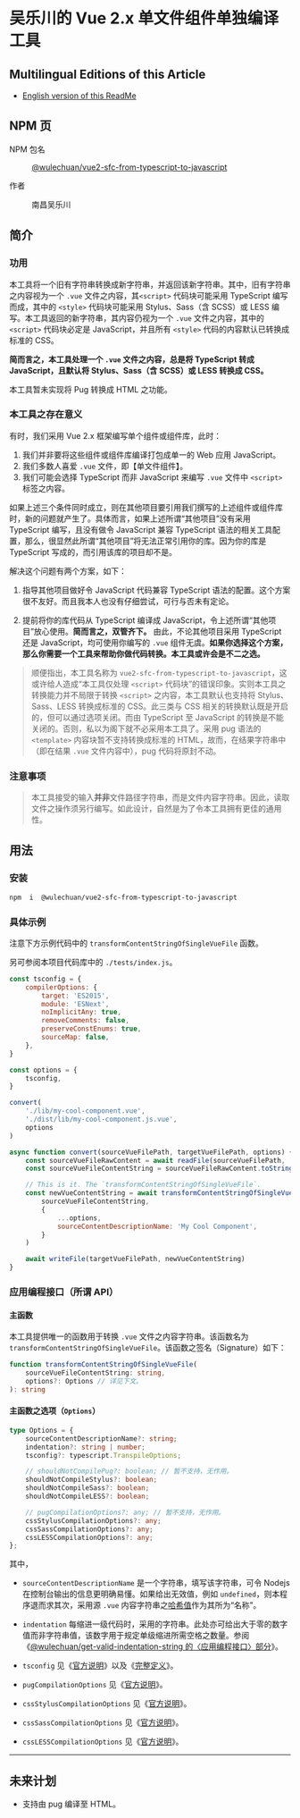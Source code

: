 # 吴乐川的 Vue 2.x 单文件组件单独编译工具

<link rel="stylesheet" href="./node_modules/@wulechuan/css-stylus-markdown-themes/dist/css/wulechuan-styles-for-html-via-markdown--vscode.default.min.css">



## Multilingual Editions of this Article

- [English version of this ReadMe](./documents/ReadMe.en-US.md)




## NPM 页

<dl>
<dt>NPM 包名</dt>
<dd>

[@wulechuan/vue2-sfc-from-typescript-to-javascript](https://www.npmjs.com/package/@wulechuan/vue2-sfc-from-typescript-to-javascript)

</dd>
<dt>作者</dt>
<dd><p>南昌吴乐川</p></dd>
</dl>





## 简介

### 功用

本工具将一个旧有字符串转换成新字符串，并返回该新字符串。其中，旧有字符串之内容视为一个 `.vue` 文件之内容，其`<script>` 代码块可能采用 TypeScript 编写而成，其中的 `<style>` 代码块可能采用 Stylus、Sass（含 SCSS）或 LESS 编写。本工具返回的新字符串，其内容仍视为一个 `.vue` 文件之内容，其中的 `<script>` 代码块必定是 JavaScript，并且所有 `<style>` 代码的内容默认已转换成标准的 CSS。

**简而言之，本工具处理一个 `.vue` 文件之内容，总是将 TypeScript 转成 JavaScript，且默认将 Stylus、Sass（含 SCSS）或 LESS 转换成 CSS。**

本工具暂未实现将 Pug 转换成 HTML 之功能。


### 本工具之存在意义

有时，我们采用 Vue 2.x 框架编写单个组件或组件库，此时：

1.  我们并非要将这些组件或组件库编译打包成单一的 Web 应用 JavaScript。
1.  我们多数人喜爱 `.vue` 文件，即【单文件组件】。
1.  我们可能会选择 TypeScript 而非 JavaScript 来编写 `.vue` 文件中 `<script>` 标签之内容。

如果上述三个条件同时成立，则在其他项目要引用我们撰写的上述组件或组件库时，新的问题就产生了。具体而言，如果上述所谓“其他项目”没有采用 TypeScript 编写，且没有做令 JavaScript 兼容 TypeScript 语法的相关工具配置，那么，很显然此所谓“其他项目”将无法正常引用你的库。因为你的库是 TypeScript 写成的，而引用该库的项目却不是。

解决这个问题有两个方案，如下：

1.  指导其他项目做好令 JavaScript 代码兼容 TypeScript 语法的配置。这个方案很不友好。而且我本人也没有仔细尝试，可行与否未有定论。

1.  提前将你的库代码从 TypeScript 编译成 JavaScript，令上述所谓“其他项目”放心使用。**简而言之，双管齐下。** 由此，不论其他项目采用 TypeScript 还是 JavaScript，均可使用你编写的 `.vue` 组件无虞。**如果你选择这个方案，那么你需要一个工具来帮助你做代码转换。本工具或许会是不二之选。**

> 顺便指出，本工具名称为 `vue2-sfc-from-typescript-to-javascript`，这或许给人造成“本工具仅处理 `<script>` 代码块”的错误印象。实则本工具之转换能力并不局限于转换 `<script>` 之内容，本工具默认也支持将 Stylus、Sass、LESS 转换成标准的 CSS。此三类与 CSS 相关的转换默认既是开启的，但可以通过选项关闭。而由 TypeScript 至 JavaScript 的转换是不能关闭的。否则，私以为阁下就不必采用本工具了。采用 pug 语法的 `<template>` 内容块暂不支持转换成标准的 HTML，故而，在结果字符串中（即在结果 `.vue` 文件内容中），pug 代码将原封不动。


### 注意事项

> 本工具接受的输入**并非**文件路径字符串，而是文件内容字符串。因此，读取文件之操作须另行编写。如此设计，自然是为了令本工具拥有更佳的通用性。




## 用法

### 安装

```sh
npm  i  @wulechuan/vue2-sfc-from-typescript-to-javascript
```


### 具体示例

注意下方示例代码中的 `transformContentStringOfSingleVueFile` 函数。

另可参阅本项目代码库中的 `./tests/index.js`。

```js
const tsconfig = {
    compilerOptions: {
        target: 'ES2015',
        module: 'ESNext',
        noImplicitAny: true,
        removeComments: false,
        preserveConstEnums: true,
        sourceMap: false,
    },
}

const options = {
    tsconfig,
}

convert(
    './lib/my-cool-component.vue',
    './dist/lib/my-cool-component.js.vue',
    options
)

async function convert(sourceVueFilePath, targetVueFilePath, options) {
    const sourceVueFileRawContent = await readFile(sourceVueFilePath, 'utf8')
    const sourceVueFileContentString = sourceVueFileRawContent.toString()

    // This is it. The `transformContentStringOfSingleVueFile`.
    const newVueContentString = await transformContentStringOfSingleVueFile(
        sourceVueFileContentString,
        {
            ...options,
            sourceContentDescriptionName: 'My Cool Component',
        }
    )

    await writeFile(targetVueFilePath, newVueContentString)
}
```


### 应用编程接口（所谓 API）

#### 主函数

本工具提供唯一的函数用于转换 `.vue` 文件之内容字符串。该函数名为 `transformContentStringOfSingleVueFile`。该函数之签名（Signature）如下：

```ts
function transformContentStringOfSingleVueFile(
    sourceVueFileContentString: string,
    options?: Options // 详见下文。
): string
```


#### 主函数之选项（`Options`）

```ts
type Options = {
    sourceContentDescriptionName?: string;
    indentation?: string | number;
    tsconfig?: typescript.TranspileOptions;

    // shouldNotCompilePug?: boolean; // 暂不支持，无作用。
    shouldNotCompileStylus?: boolean;
    shouldNotCompileSass?: boolean;
    shouldNotCompileLESS?: boolean;

    // pugCompilationOptions?: any; // 暂不支持，无作用。
    cssStylusCompilationOptions?: any;
    cssSassCompilationOptions?: any;
    cssLESSCompilationOptions?: any;
};
```

其中，

-   `sourceContentDescriptionName` 是一个字符串，填写该字符串，可令 Nodejs 在控制台输出的信息更明确易懂。如果给出无效值，例如 `undefined`，则本程序退而求其次，采用源 `.vue` 内容字符串之[哈希值](https://www.npmjs.com/package/hash-sum)作为其所为“名称”。

-   `indentation`  每缩进一级代码时，采用的字符串。此处亦可给出大于零的数字值而非字符串值，该数字用于规定单级缩进所需空格之数量。参阅《[@wulechuan/get-valid-indentation-string 的〈应用编程接口〉部分](https://www.npmjs.com/package/@wulechuan/get-valid-indentation-string#%E5%BA%94%E7%94%A8%E7%BC%96%E7%A8%8B%E6%8E%A5%E5%8F%A3%EF%BC%88%E6%89%80%E8%B0%93-api%EF%BC%89)》。

-   `tsconfig` 见《[官方说明](https://www.tslang.cn/docs/handbook/tsconfig-json.html)》以及《[完整定义](http://json.schemastore.org/tsconfig)》。

-   `pugCompilationOptions` 见《[官方说明](https://pugjs.org/api/reference.html#pugcompilesource-options)》。

-   `cssStylusCompilationOptions` 见《[官方说明](https://stylus-lang.com/docs/js.html)》。

-   `cssSassCompilationOptions` 见《[官方说明](https://sass-lang.com/documentation/js-api#options)》。

-   `cssLESSCompilationOptions` 见《[官方说明](http://lesscss.org/usage/#programmatic-usage)》。



---

## 未来计划

-   支持由 pug 编译至 HTML。



